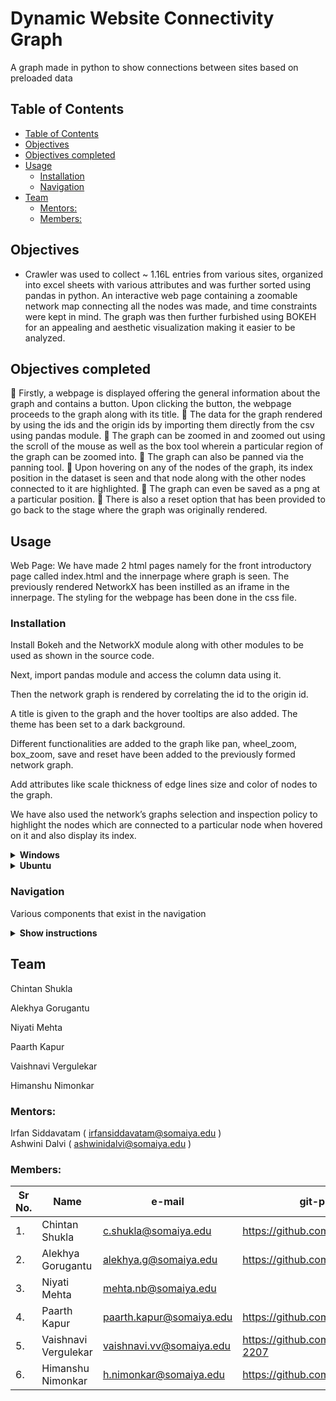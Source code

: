 <h1>Dynamic Website Connectivity Graph</h1>
A graph made in python to show connections between sites based on preloaded data

## Table of Contents
- [Table of Contents](#table-of-contents)
- [Objectives](#objectives)
- [Objectives completed](#objectives-completed)
- [Usage](#usage)
  - [Installation](#installation)
  - [Navigation](#navigation)
- [Team](#team)
  - [Mentors:](#mentors)
  - [Members:](#members)

## Objectives
* Crawler was used to collect ~ 1.16L entries from various sites, organized into excel sheets with various
attributes and was further sorted using pandas in python. An interactive web page containing a zoomable
network map connecting all the nodes was made, and time constraints were kept in mind. The graph was
then further furbished using BOKEH for an appealing and aesthetic visualization making it easier to be
analyzed.

## Objectives completed 
 Firstly, a webpage is displayed offering the general information about the graph and contains a button.
Upon clicking the button, the webpage proceeds to the graph along with its title.
 The data for the graph rendered by using the ids and the origin ids by importing them directly from
the csv using pandas module.
 The graph can be zoomed in and zoomed out using the scroll of the mouse as well as the box tool
wherein a particular region of the graph can be zoomed into.
 The graph can also be panned via the panning tool.
 Upon hovering on any of the nodes of the graph, its index position in the dataset is seen and that
node along with the other nodes connected to it are highlighted.
 The graph can even be saved as a png at a particular position.
 There is also a reset option that has been provided to go back to the stage where the graph was
originally rendered.


## Usage

Web Page:
We have made 2 html pages namely for the front introductory page called index.html and the innerpage
where graph is seen. The previously rendered NetworkX has been instilled as an iframe in the innerpage.
The styling for the webpage has been done in the css file.

### Installation 

Install Bokeh and the NetworkX module along with other modules to be used as shown in the source code.

Next, import pandas module and access the column data using it.

Then the network graph is rendered by correlating the id to the origin id.

A title is given to the graph and the hover tooltips are also added. The theme has been set to a dark background.

Different functionalities are added to the graph like pan, wheel_zoom, box_zoom, save and reset have been added to the previously formed network graph.

Add attributes like scale thickness of edge lines size and color of nodes to the graph. 

We have also used the network’s graphs selection and inspection policy to highlight 
the nodes which are connected to a particular node when hovered on it and also display its index.

<details>
    <summary><b>Windows</b></summary>

   1. Clone the repository
   2. Continue steps
</details>

<details>
    <summary><b>Ubuntu</b></summary>

   1. Clone the repository
   2. Continue steps
</details>

### Navigation

Various components that exist in the navigation

<details>
    <summary><b>Show instructions</b></summary>

   1. Make Admin account
   2. Login?
</details>


## Team

Chintan Shukla

Alekhya Gorugantu

Niyati Mehta

Paarth Kapur

Vaishnavi Vergulekar

Himanshu Nimonkar


### Mentors:
Irfan Siddavatam ( irfansiddavatam@somaiya.edu )<br>
Ashwini Dalvi ( ashwinidalvi@somaiya.edu )

### Members:
| Sr No. | Name     | e-mail                   | git-profile |
| ------ | -------- | ------------------------ | ----------- |
| 1.     | Chintan Shukla | c.shukla@somaiya.edu | https://github.com/Chintan2209    |
| 2.     | Alekhya Gorugantu | alekhya.g@somaiya.edu | https://github.com/AlekhyaG-02    |
| 3.     | Niyati Mehta | mehta.nb@somaiya.edu |    |
| 4.     | Paarth Kapur | paarth.kapur@somaiya.edu | https://github.com/PaarthKapur    |
| 5.     | Vaishnavi Vergulekar | vaishnavi.vv@somaiya.edu | https://github.com/Vaishnavi-2207 |
| 6.     | Himanshu Nimonkar | h.nimonkar@somaiya.edu | https://github.com/BoomHimanshu   |
